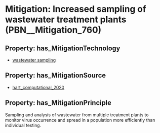 # Mitigation: __Increased sampling of wastewater treatment plants__ (PBN__Mitigation_760)

## Property: has_MitigationTechnology

* [wastewater sampling](../Technology/PBN__Technology_3432)

## Property: has_MitigationSource

* [hart_computational_2020](../Article/PBN__Article_252)

## Property: has_MitigationPrinciple

Sampling and analysis of wastewater from multiple treatment plants to monitor virus occurrence and spread in a population more efficiently than individual testing.


